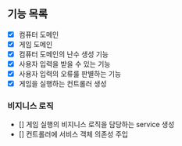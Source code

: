 ## 기능 목록

- [X] 컴퓨터 도메인
- [X] 게임 도메인
- [X] 컴퓨터 도메인의 난수 생성 기능
- [X] 사용자 입력을 받을 수 있는 기능
- [X] 사용자 입력의 오류룰 판별하는 기능
- [X] 게임을 실행하는 컨트롤러 생성

### 비지니스 로직
- [] 게임 실행의 비지니스 로직을 담당하는 service 생성
- [] 컨트롤러에 서비스 객체 의존성 주입
